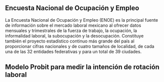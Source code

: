 ## Encuesta Nacional de Ocupación y Empleo
La Encuesta Nacional de Ocupación y Empleo (ENOE) es la principal fuente de información sobre el mercado laboral mexicano al ofrecer datos mensuales y trimestrales de la fuerza de trabajo, la ocupación, la informalidad laboral, la subocupación y la desocupación. Constituye también el proyecto estadístico continuo más grande del país al proporcionar cifras nacionales y de cuatro tamaños de localidad, de cada una de las 32 entidades federativas y para un total de 39 ciudades.
## Modelo Probit para medir la intención de rotación laboral
